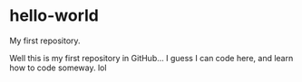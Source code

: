# hello-world

My first repository.

Well this is my first repository in GitHub... I guess I can code here, and learn how to code someway. lol
